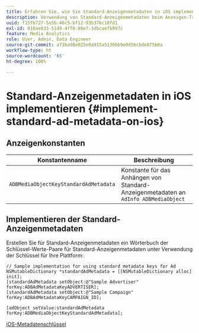 ```yaml
---
title: Erfahren Sie, wie Sie Standard-Anzeigenmetadaten in iOS implementieren.
description: Verwendung von Standard-Anzeigenmetadaten beim Anzeigen-Tracking in iOS.
uuid: f15fb727-5a5b-46c5-bf12-93b376c10fd1
exl-id: 018ae833-51d9-4ff0-80e7-3dbcaefb997c
feature: Media Analytics
role: User, Admin, Data Engineer
source-git-commit: a73ba98e025e0a915a5136bb9e0d5bcbde875b0a
workflow-type: ht
source-wordcount: '65'
ht-degree: 100%

---
```


# Standard-Anzeigenmetadaten in iOS implementieren {#implement-standard-ad-metadata-on-ios}

## Anzeigenkonstanten

| Konstantenname | Beschreibung   |
|---|---|
| `ADBMediaObjectKeyStandardAdMetadata` | Konstante für das Anhängen von Standard-Anzeigenmetadaten an `AdInfo ADBMediaObject` |

## Implementieren der Standard-Anzeigenmetadaten

Erstellen Sie für Standard-Anzeigenmetadaten ein Wörterbuch der Schlüssel-Werte-Paare für Standard-Anzeigenmetadaten unter Verwendung der Schlüssel für Ihre Plattform:

```
// Sample implementation for using standard metadata keys for Ad 
NSMutableDictionary *standardAdMetadata = [[NSMutableDictionary alloc] init]; 
[standardAdMetadata setObject:@"Sample Advertiser" forKey:ADBAdMetadataKeyADVERTISER]; 
[standardAdMetadata setObject:@"Sample Campaign" forKey:ADBAdMetadataKeyCAMPAIGN_ID]; 
 
[adObject setValue:standardAdMetadata forKey:ADBMediaObjectKeyStandardAdMetadata];
```

[iOS-Metadatenschlüssel](/help/use-cases/track-av-playback/impl-std-metadata/ios-metadata-keys.md)
